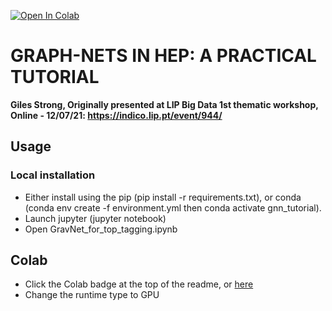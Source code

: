 [![Open In Colab](https://colab.research.google.com/assets/colab-badge.svg)](https://colab.research.google.com/github/GilesStrong/workshop_LIP_GNN/blob/main/GravNet_for_top_tagging.ipynb)
<!-- [![DOI](https://zenodo.org/badge/DOI/10.5281/zenodo.5089906.svg)](https://doi.org/10.5281/zenodo.5089906) -->

# GRAPH-NETS IN HEP: A PRACTICAL TUTORIAL

**Giles Strong, Originally presented at LIP Big Data 1st thematic workshop, Online - 12/07/21: https://indico.lip.pt/event/944/**

## Usage

### Local installation

- Either install using the pip (pip install -r requirements.txt), or conda (conda env create -f environment.yml then conda activate gnn_tutorial).
- Launch jupyter (jupyter notebook)
- Open GravNet_for_top_tagging.ipynb


## Colab

- Click the Colab badge at the top of the readme, or [here](https://colab.research.google.com/github/GilesStrong/workshop_LIP_GNN/blob/main/GravNet_for_top_tagging.ipynb)
- Change the runtime type to GPU
